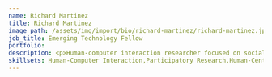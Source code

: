 ```yaml
---
name: Richard Martinez
title: Richard Martinez
image_path: /assets/img/import/bio/richard-martinez/richard-martinez.jpg
job_title: Emerging Technology Fellow
portfolio:
description: <p>Human-computer interaction researcher focused on social computing, human-AI interaction, participatory AI, and public interest technologies.</p>
skillsets: Human-Computer Interaction,Participatory Research,Human-Centered Design,Product Strategy
---
```

